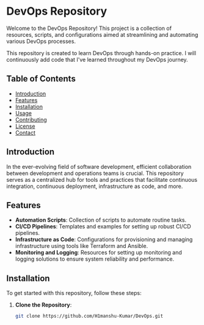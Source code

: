 # DevOps Repository

Welcome to the DevOps Repository! This project is a collection of resources, scripts, and configurations aimed at streamlining and automating various DevOps processes.

This repository is created to learn DevOps through hands-on practice. I will continuously add code that I've learned throughout my DevOps journey.

## Table of Contents

- [Introduction](#introduction)
- [Features](#features)
- [Installation](#installation)
- [Usage](#usage)
- [Contributing](#contributing)
- [License](#license)
- [Contact](#contact)

## Introduction

In the ever-evolving field of software development, efficient collaboration between development and operations teams is crucial. This repository serves as a centralized hub for tools and practices that facilitate continuous integration, continuous deployment, infrastructure as code, and more.

## Features

- **Automation Scripts**: Collection of scripts to automate routine tasks.
- **CI/CD Pipelines**: Templates and examples for setting up robust CI/CD pipelines.
- **Infrastructure as Code**: Configurations for provisioning and managing infrastructure using tools like Terraform and Ansible.
- **Monitoring and Logging**: Resources for setting up monitoring and logging solutions to ensure system reliability and performance.

## Installation

To get started with this repository, follow these steps:

1. **Clone the Repository**:
   ```bash
   git clone https://github.com/H1manshu-Kumar/DevOps.git
